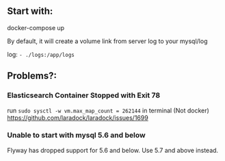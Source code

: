 ## Start with:
docker-compose up

By default, it will create a volume link from server log to your mysql/log

log: `- ./logs:/app/logs`


## Problems?:

### Elasticsearch Container Stopped with Exit 78

run `sudo sysctl -w vm.max_map_count = 262144` in terminal (Not docker)
https://github.com/laradock/laradock/issues/1699

### Unable to start with mysql 5.6 and below

Flyway has dropped support for 5.6 and below. Use 5.7 and above instead.

